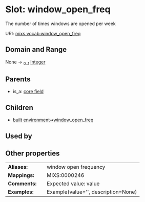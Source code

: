 
# Slot: window_open_freq


The number of times windows are opened per week

URI: [mixs.vocab:window_open_freq](https://w3id.org/mixs/vocab/window_open_freq)


## Domain and Range

None &#8594;  <sub>0..1</sub> [Integer](types/Integer.md)

## Parents

 *  is_a: [core field](core_field.md)

## Children

 *  [built environment➞window_open_freq](built_environment_window_open_freq.md)

## Used by


## Other properties

|  |  |  |
| --- | --- | --- |
| **Aliases:** | | window open frequency |
| **Mappings:** | | MIXS:0000246 |
| **Comments:** | | Expected value: value |
| **Examples:** | | Example(value='', description=None) |

